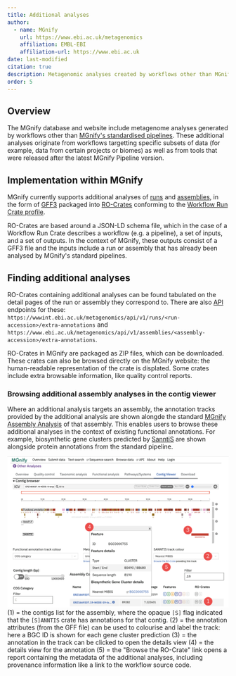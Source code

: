 ```yaml
---
title: Additional analyses
author: 
  - name: MGnify
    url: https://www.ebi.ac.uk/metagenomics
    affiliation: EMBL-EBI
    affiliation-url: https://www.ebi.ac.uk
date: last-modified
citation: true
description: Metagenomic analyses created by workflows other than MGnify's standardised pipelines.
order: 5
---
```

## Overview

The MGnify database and website include metagenome analyses generated by workflows other than [MGnify's standardised pipelines](analysis).
These additional analyses originate from workflows targetting specific subsets of data (for example, data from certain projects or biomes) as well as from tools that were released after the latest MGnify Pipeline version.

## Implementation within MGnify

MGnify currently supports additional analyses of [runs](glossary.md#run) and [assemblies](glossary.md#assembly), in the form of [GFF3](http://www.ensembl.org/info/website/upload/gff3.html) packaged into [RO-Crates](glossary.md#ro-crate) conforming to the [Workflow Run Crate profile](https://w3id.org/ro/wfrun/workflow/0.3).

RO-Crates are based around a JSON-LD schema file, which in the case of a Workflow Run Crate describes a workflow (e.g. a pipeline), a set of inputs, and a set of outputs.
In the context of MGnify, these outputs consist of a GFF3 file and the inputs include a run or assembly that has already been analysed by MGnify's standard pipelines.


## Finding additional analyses
RO-Crates containing additional analyses can be found tabulated on the detail pages of the run or assembly they correspond to.
There are also [API](api.md) endpoints for these: `https://wwwint.ebi.ac.uk/metagenomics/api/v1/runs/<run-accession>/extra-annotations` and `https://www.ebi.ac.uk/metagenomics/api/v1/assemblies/<assembly-accession>/extra-annotations`.

RO-Crates in MGnify are packaged as ZIP files, which can be downloaded.
These crates can also be browsed directly on the MGnify website: the human-readable representation of the crate is displated.
Some crates include extra browsable information, like quality control reports.

### Browsing additional assembly analyses in the contig viewer
Where an additional analysis targets an assembly, the annotation tracks provided by the additional analysis are shown alongde the standard [MGnify Assembly Analysis](analysis.md) of that assembly.
This enables users to browse these additional analyses in the context of existing functional annotations.
For example, biosynthetic gene clusters predicted by [SanntiS](https://github.com/Finn-Lab/SanntiS) are shown alongside protein annotations from the standard pipeline.

![Example of an additional analysis of a metagenomics assembly](images/additional-analyses/extra-assembly-analyses-guide.png)
(1) = the contigs list for the assembly, where the opaque `[S]` flag indicated that the `[S]ANNTIS` crate has annotations for that contig.
(2) = the annotation attributes (from the GFF file) can be used to colourise and label the track: here a BGC ID is shown for each gene cluster prediction
(3) = the annotation in the track can be clicked to open the details view
(4) = the details view for the annotation
(5) = the "Browse the RO-Crate" link opens a report containing the metadata of the additional analyses, including provenance information like a link to the workflow source code.
